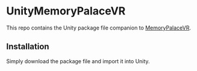 # UnityMemoryPalaceVR
This repo contains the Unity package file companion to [MemoryPalaceVR](https://github.com/velvet-market/MemoryPalaceVR).

## Installation
Simply download the package file and import it into Unity.
